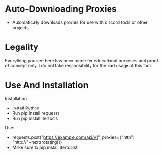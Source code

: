 # Auto-Downloading Proxies
  - Automatically downloads proxies for use with discord tools or other projects


# Legality

Everything you see here has been made for educational purposes and proof of concept only. I do not take responsibility for the bad usage of this tool.


# Use And Installation 
  Installation
  - Install Python
  - Run pip install requesst
  - Run pip install itertools

  Use:
  - requests.post("https://example.com/api/v1", proxies={"http": "http://"+next(rotating)})
  - Make sure to pip install itertools!
